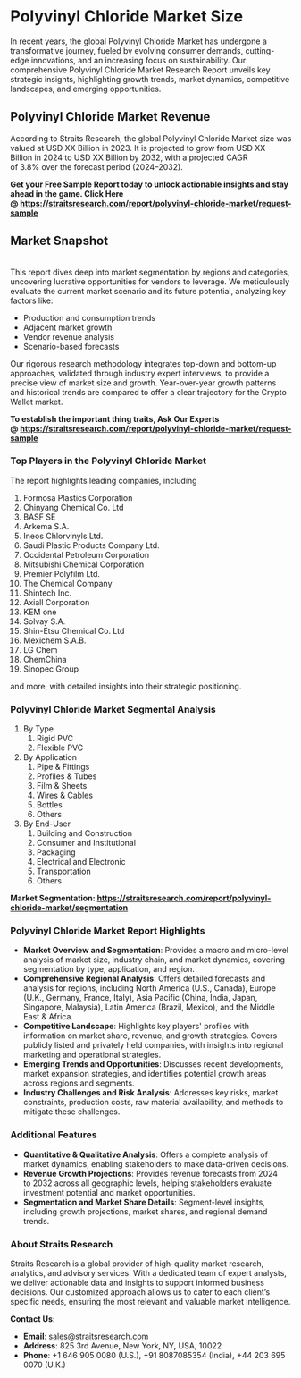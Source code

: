 <h1>Polyvinyl Chloride Market Size</h1>
<p>In recent years, the global&nbsp;Polyvinyl Chloride Market&nbsp;has undergone a transformative journey, fueled by evolving consumer demands, cutting-edge innovations, and an increasing focus on sustainability. Our comprehensive&nbsp;Polyvinyl Chloride Market Research Report unveils key strategic insights, highlighting growth trends, market dynamics, competitive landscapes, and emerging opportunities.</p>
<h2>Polyvinyl Chloride Market Revenue</h2>
<p>According to&nbsp;Straits Research, the global Polyvinyl Chloride Market size was valued at&nbsp;USD XX Billion&nbsp;in&nbsp;2023. It is projected&nbsp;to grow from&nbsp;USD XX Billion&nbsp;in&nbsp;2024&nbsp;to&nbsp;USD XX Billion&nbsp;by&nbsp;2032, with a projected CAGR of&nbsp;3.8%&nbsp;over the forecast period (2024&ndash;2032).</p>
<p><strong>Get your Free Sample Report today to unlock actionable insights and stay ahead in the game. Click Here @&nbsp;<a href=https://straitsresearch.com/report/polyvinyl-chloride-market/request-sample>https://straitsresearch.com/report/polyvinyl-chloride-market/request-sample</a></strong></p>
<h2>Market Snapshot</h2>
<p><br />This report dives deep into market segmentation by regions and categories, uncovering lucrative opportunities for vendors to leverage. We meticulously evaluate the current market scenario and its future potential, analyzing key factors like:</p>
<ul>
<li>Production and consumption trends</li>
<li>Adjacent market growth</li>
<li>Vendor revenue analysis</li>
<li>Scenario-based forecasts</li>
</ul>
<p>Our rigorous research methodology integrates top-down and bottom-up approaches, validated through industry expert interviews, to provide a precise view of market size and growth. Year-over-year growth patterns and historical trends are compared to offer a clear trajectory for the Crypto Wallet market.</p>
<p><strong>To establish the important thing traits, Ask Our Experts @&nbsp;<a href=https://straitsresearch.com/report/polyvinyl-chloride-market/request-sample>https://straitsresearch.com/report/polyvinyl-chloride-market/request-sample</a></strong></p>
<h3>Top Players in the&nbsp;Polyvinyl Chloride Market&nbsp;</h3>
<p>The report highlights leading companies, including&nbsp;<ol>
<li>Formosa Plastics Corporation</li>
<li>Chinyang Chemical Co. Ltd</li>
<li>BASF SE</li>
<li>Arkema S.A.</li>
<li>Ineos Chlorvinyls Ltd.</li>
<li>Saudi Plastic Products Company Ltd.</li>
<li>Occidental Petroleum Corporation</li>
<li>Mitsubishi Chemical Corporation</li>
<li>Premier Polyfilm Ltd.</li>
<li>The Chemical Company</li>
<li>Shintech Inc.</li>
<li>Axiall Corporation</li>
<li>KEM one</li>
<li>Solvay S.A.</li>
<li>Shin-Etsu Chemical Co. Ltd</li>
<li>Mexichem S.A.B.</li>
<li>LG Chem</li>
<li>ChemChina</li>
<li>Sinopec Group</li>
</ol></p>
<p>and more, with detailed insights into their strategic positioning.</p>
<h3>Polyvinyl Chloride Market Segmental Analysis</h3>
<p><ol>
<li>By Type
<ol>
<li>Rigid PVC</li>
<li>Flexible PVC</li>
</ol>
</li>
<li>By Application
<ol>
<li>Pipe &amp; Fittings</li>
<li>Profiles &amp; Tubes</li>
<li>Film &amp; Sheets</li>
<li>Wires &amp; Cables</li>
<li>Bottles</li>
<li>Others</li>
</ol>
</li>
<li>By End-User
<ol>
<li>Building and Construction</li>
<li>Consumer and Institutional</li>
<li>Packaging</li>
<li>Electrical and Electronic</li>
<li>Transportation</li>
<li>Others</li>
</ol>
</li>
</ol></p>
<p><strong>Market Segmentation:&nbsp;<a href=https://straitsresearch.com/report/polyvinyl-chloride-market/segmentation>https://straitsresearch.com/report/polyvinyl-chloride-market/segmentation</a></strong></p>
<h3>Polyvinyl Chloride Market Report Highlights</h3>
<ul>
<li><strong>Market Overview and Segmentation</strong>: Provides a macro and micro-level analysis of market size, industry chain, and market dynamics, covering segmentation by type, application, and region.</li>
<li><strong>Comprehensive Regional Analysis</strong>: Offers detailed forecasts and analysis for regions, including North America (U.S., Canada), Europe (U.K., Germany, France, Italy), Asia Pacific (China, India, Japan, Singapore, Malaysia), Latin America (Brazil, Mexico), and the Middle East &amp; Africa.</li>
<li><strong>Competitive Landscape</strong>: Highlights key players' profiles with information on market share, revenue, and growth strategies. Covers publicly listed and privately held companies, with insights into regional marketing and operational strategies.</li>
<li><strong>Emerging Trends and Opportunities</strong>: Discusses recent developments, market expansion strategies, and identifies potential growth areas across regions and segments.</li>
<li><strong>Industry Challenges and Risk Analysis</strong>: Addresses key risks, market constraints, production costs, raw material availability, and methods to mitigate these challenges.</li>
</ul>
<h3>Additional Features</h3>
<ul>
<li><strong>Quantitative &amp; Qualitative Analysis</strong>: Offers a complete analysis of market dynamics, enabling stakeholders to make data-driven decisions.</li>
<li><strong>Revenue Growth Projections</strong>: Provides revenue forecasts from&nbsp;2024 to&nbsp;2032 across all geographic levels, helping stakeholders evaluate investment potential and market opportunities.</li>
<li><strong>Segmentation and Market Share Details</strong>: Segment-level insights, including growth projections, market shares, and regional demand trends.</li>
</ul>
<h3>About Straits Research</h3>
<p>Straits Research is a global provider of high-quality market research, analytics, and advisory services. With a dedicated team of expert analysts, we deliver actionable data and insights to support informed business decisions. Our customized approach allows us to cater to each client&rsquo;s specific needs, ensuring the most relevant and valuable market intelligence.</p>
<p><strong>Contact Us:</strong></p>
<ul>
<li><strong>Email</strong>: <a href=mailto:sales@straitsresearch.com>sales@straitsresearch.com</a></li>
<li><strong>Address</strong>: 825 3rd Avenue, New York, NY, USA, 10022</li>
<li><strong>Phone</strong>: +1 646 905 0080 (U.S.), +91 8087085354 (India), +44 203 695 0070 (U.K.)</li>
</ul>
